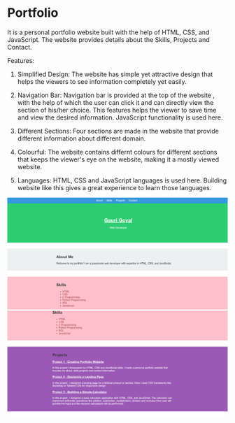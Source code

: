 # Portfolio
It is a personal portfolio website built with the help of HTML, CSS, and JavaScript. The website provides details about the Skills, Projects and Contact.

Features:

1. Simplified Design: The website has simple yet attractive design that helps the viewers to see information completely yet easily.

2. Navigation Bar: Navigation bar is provided at the top of the website , with the help of which the user can click it and can directly view the section of his/her choice. This features helps the viewer to save time and view the desired information. JavaScript functionality is used here.

3. Different Sections: Four sections are made in the website that provide different information about different domain.

4. Colourful: The website contains differnt colours for different sections that keeps the viewer's eye on the website, making it a mostly viewed website.

5. Languages: HTML, CSS and JavaScript languages is used here. Building website like this gives a great experience to learn those languages.

![Panel 1](https://github.com/Gauri123412/Portfolio/blob/main/Screenshot%20(3294).png)
![Panel 2](https://github.com/Gauri123412/Portfolio/blob/main/Screenshot%20(3295).png)

   
